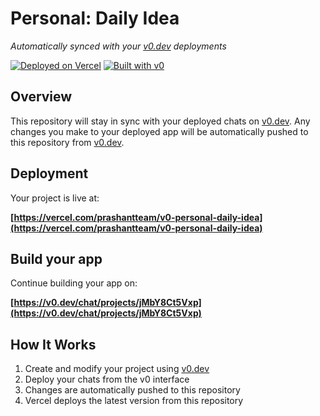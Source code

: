 # Personal: Daily Idea

*Automatically synced with your [v0.dev](https://v0.dev) deployments*

[![Deployed on Vercel](https://img.shields.io/badge/Deployed%20on-Vercel-black?style=for-the-badge&logo=vercel)](https://vercel.com/prashantteam/v0-personal-daily-idea)
[![Built with v0](https://img.shields.io/badge/Built%20with-v0.dev-black?style=for-the-badge)](https://v0.dev/chat/projects/jMbY8Ct5Vxp)

## Overview

This repository will stay in sync with your deployed chats on [v0.dev](https://v0.dev).
Any changes you make to your deployed app will be automatically pushed to this repository from [v0.dev](https://v0.dev).

## Deployment

Your project is live at:

**[https://vercel.com/prashantteam/v0-personal-daily-idea](https://vercel.com/prashantteam/v0-personal-daily-idea)**

## Build your app

Continue building your app on:

**[https://v0.dev/chat/projects/jMbY8Ct5Vxp](https://v0.dev/chat/projects/jMbY8Ct5Vxp)**

## How It Works

1. Create and modify your project using [v0.dev](https://v0.dev)
2. Deploy your chats from the v0 interface
3. Changes are automatically pushed to this repository
4. Vercel deploys the latest version from this repository